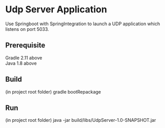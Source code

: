 # Udp Server Application

Use Springboot with SpringIntegration to launch a UDP application which listens on port 5033.

## Prerequisite
Gradle 2.11 above  
Java 1.8 above

## Build
(in project root folder) gradle bootRepackage

## Run
(in project root folder) java -jar build/libs/UdpServer-1.0-SNAPSHOT.jar
